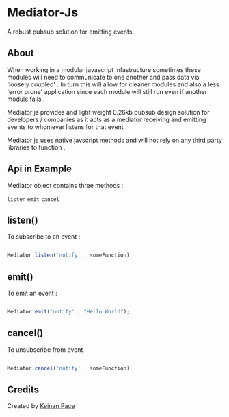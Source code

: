 # Mediator-Js
A robust pubsub solution for emitting events .

## About

When working in a modular javascript infastructure sometimes these modules will need to communicate to one another and pass data 
via 'loosely coupled' . In turn this will allow for cleaner modules and also a less 'error prone' application since each module will
still run even if another module fails .

Mediator js provides and light weight 0.26kb pubsub design solution for developers / companies as it acts as a mediator
receiving and emitting events to whomever listens for that event .

Mediator js uses native javscript methods and will not rely on any third party libraries to function . 


## Api in Example

Mediator object contains three methods :

`listen`
`emit`
`cancel `

## listen()

To subscribe to an event :

```javascript

Mediator.listen('notify' , someFunction)

```

## emit()

To emit an event :

```javascript

Mediator.emit('notify' , "Hello World");

```

## cancel()

To unsubscribe from event

```javascript

Mediator.cancel('notify' , someFunction)

```

## Credits

Created by [Keinan Pace](https://github.com/theRegex)
